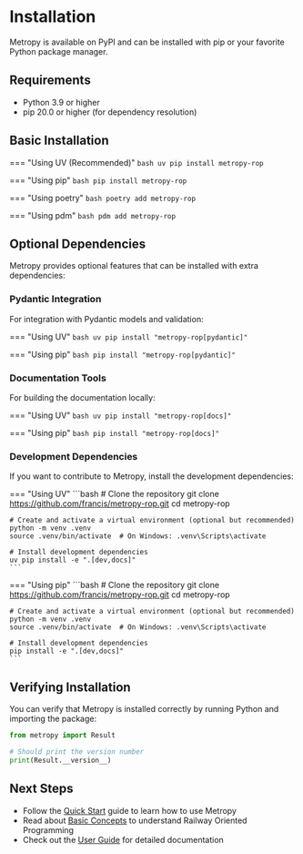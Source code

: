 # Installation

Metropy is available on PyPI and can be installed with pip or your favorite Python package manager.

## Requirements

- Python 3.9 or higher
- pip 20.0 or higher (for dependency resolution)

## Basic Installation

=== "Using UV (Recommended)"
    ```bash
    uv pip install metropy-rop
    ```

=== "Using pip"
    ```bash
    pip install metropy-rop
    ```

=== "Using poetry"
    ```bash
    poetry add metropy-rop
    ```

=== "Using pdm"
    ```bash
    pdm add metropy-rop
    ```

## Optional Dependencies

Metropy provides optional features that can be installed with extra dependencies:

### Pydantic Integration

For integration with Pydantic models and validation:

=== "Using UV"
    ```bash
    uv pip install "metropy-rop[pydantic]"
    ```

=== "Using pip"
    ```bash
    pip install "metropy-rop[pydantic]"
    ```

### Documentation Tools

For building the documentation locally:

=== "Using UV"
    ```bash
    uv pip install "metropy-rop[docs]"
    ```

=== "Using pip"
    ```bash
    pip install "metropy-rop[docs]"
    ```

### Development Dependencies

If you want to contribute to Metropy, install the development dependencies:

=== "Using UV"
    ```bash
    # Clone the repository
    git clone https://github.com/francis/metropy-rop.git
    cd metropy-rop

    # Create and activate a virtual environment (optional but recommended)
    python -m venv .venv
    source .venv/bin/activate  # On Windows: .venv\Scripts\activate

    # Install development dependencies
    uv pip install -e ".[dev,docs]"
    ```

=== "Using pip"
    ```bash
    # Clone the repository
    git clone https://github.com/francis/metropy-rop.git
    cd metropy-rop

    # Create and activate a virtual environment (optional but recommended)
    python -m venv .venv
    source .venv/bin/activate  # On Windows: .venv\Scripts\activate

    # Install development dependencies
    pip install -e ".[dev,docs]"
    ```

## Verifying Installation

You can verify that Metropy is installed correctly by running Python and importing the package:

```python
from metropy import Result

# Should print the version number
print(Result.__version__)
```

## Next Steps

- Follow the [Quick Start](quickstart.md) guide to learn how to use Metropy
- Read about [Basic Concepts](concepts.md) to understand Railway Oriented Programming
- Check out the [User Guide](../user-guide/result.md) for detailed documentation
